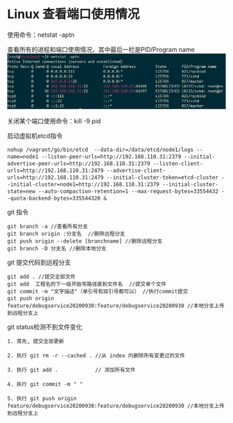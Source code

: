 # Linux 查看端口使用情况

使用命令：netstat -aptn

查看所有的进程和端口使用情况，其中最后一栏是PID/Program name
![](/imags/1.PNG)

关闭某个端口使用命令：kill -9 pid

启动虚拟机etcd指令
```
nohup /vagrant/go/bin/etcd  --data-dir=/data/etcd/node1/logs --name=node1 --listen-peer-urls=http://192.168.110.31:2379 --initial-advertise-peer-urls=http://192.168.110.31:2379 --listen-client-urls=http://192.168.110.31:2479 --advertise-client-urls=http://192.168.110.31:2479 --initial-cluster-token=etcd-cluster --initial-cluster=node1=http://192.168.110.31:2379 --initial-cluster-state=new --auto-compaction-retention=1 --max-request-bytes=33554432 --quota-backend-bytes=335544320 &
```

git 指令
```
git branch -a //查看所有分支
git branch origin :分支名  //删除远程分支
git push origin --delete [branchname] //删除远程分支
git branch -D 分支名 //删除本地分支
```

git 提交代码到远程分支
```
git add . //提交全部文件
git add  工程名的下一级开始写路径直到文件名  //提交单个文件
git commit -m "文字描述"（单引号和双引号都可以） //执行commit提交
git push origin feature/debugservice20200930:feature/debugservice20200930 //本地分支上传到远程分支上
```
git status检测不到文件变化
```
1. 首先, 提交全部更新

2. 执行 git rm -r --cached . //从 index 内删除所有变更过的文件

3. 执行 git add .            // 添加所有文件

4. 执行 git commit -m " "

5. 执行 git push origin feature/debugservice20200930:feature/debugservice20200930 //本地分支上传到远程分支上
```
